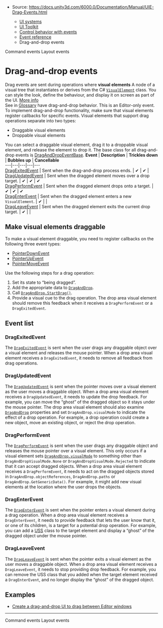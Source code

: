 * Source: https://docs.unity3d.com/6000.0/Documentation/Manual/UIE-Drag-Events.html

  * [UI systems](https://docs.unity3d.com/6000.0/Documentation/Manual/UIToolkits.html)
  * [UI Toolkit](https://docs.unity3d.com/6000.0/Documentation/Manual/UIElements.html)
  * [Control behavior with events](https://docs.unity3d.com/6000.0/Documentation/Manual/UIE-Events.html)
  * [Event reference](https://docs.unity3d.com/6000.0/Documentation/Manual/UIE-Events-Reference.html)
  * Drag-and-drop events


[](https://docs.unity3d.com/6000.0/Documentation/Manual/UIE-Command-Events.html)
Command events
[](https://docs.unity3d.com/6000.0/Documentation/Manual/UIE-Layout-Events.html)
Layout events
# Drag-and-drop events
Drag events are sent during operations where **visual elements** A node of a visual tree that instantiates or derives from the C# [`VisualElement`](https://docs.unity3d.com/6000.0/Documentation/ScriptReference/UIElements.VisualElement.html) class. You can style the look, define the behaviour, and display it on screen as part of the UI. [More info](https://docs.unity3d.com/6000.0/Documentation/Manual/UIE-VisualTree.html)  
See in [Glossary](https://docs.unity3d.com/6000.0/Documentation/Manual/Glossary.html#Visualelement) have drag-and-drop behavior. This is an Editor-only event.
To implement drag-and-drop functionality, make sure that visual elements register callbacks for specific events.
Visual elements that support drag operations separate into two types:
  * Draggable visual elements
  * Droppable visual elements


You can select a draggable visual element, drag it to a droppable visual element, and release the element to drop it.
The base class for all drag-and-drop events is [DragAndDropEventBase](https://docs.unity3d.com/6000.0/Documentation/ScriptReference/UIElements.DragAndDropEventBase_1.html).
**Event** | **Description** | **Trickles down** | **Bubbles up** | **Cancellable**  
---|---|---|---|---  
[DragExitedEvent](https://docs.unity3d.com/6000.0/Documentation/ScriptReference/UIElements.DragExitedEvent.html) | Sent when the drag-and-drop process ends. | ✔ | ✔ |   
[DragUpdatedEvent](https://docs.unity3d.com/6000.0/Documentation/ScriptReference/UIElements.DragUpdatedEvent.html) | Sent when the dragged element moves over a drop target. | ✔ | ✔ | ✔  
[DragPerformEvent](https://docs.unity3d.com/6000.0/Documentation/ScriptReference/UIElements.DragPerformEvent.html) | Sent when the dragged element drops onto a target. | ✔ | ✔ | ✔  
[DragEnterEvent](https://docs.unity3d.com/6000.0/Documentation/ScriptReference/UIElements.DragEnterEvent.html) | Sent when the dragged element enters a new `VisualElement`. | ✔ |  |   
[DragLeaveEvent](https://docs.unity3d.com/6000.0/Documentation/ScriptReference/UIElements.DragLeaveEvent.html) | Sent when the dragged element exits the current drop target. | ✔ |  |   
## Make visual elements draggable
To make a visual element draggable, you need to register callbacks on the following three event types:
  * [PointerDownEvent](https://docs.unity3d.com/6000.0/Documentation/ScriptReference/UIElements.PointerDownEvent.html)
  * [PointerUpEvent](https://docs.unity3d.com/6000.0/Documentation/ScriptReference/UIElements.PointerUpEvent.html)
  * [PointerMoveEvent](https://docs.unity3d.com/6000.0/Documentation/ScriptReference/UIElements.PointerMoveEvent.html)


Use the following steps for a drag operation:
  1. Set its state to “being dragged”.
  2. Add the appropriate data to [`DragAndDrop`](https://docs.unity3d.com/6000.0/Documentation/ScriptReference/DragAndDrop.html).
  3. Call [`DragAndDrop.StartDrag()`](https://docs.unity3d.com/6000.0/Documentation/ScriptReference/DragAndDrop.StartDrag.html).
  4. Provide a visual cue to the drag operation. The drop area visual element should remove this feedback when it receives a `DragPerformEvent` or a `DragExitedEvent`.


## Event list
### DragExitedEvent
The [`DragExitedEvent`](https://docs.unity3d.com/6000.0/Documentation/ScriptReference/UIElements.DragExitedEvent.html) is sent when the user drags any draggable object over a visual element and releases the mouse pointer. When a drop area visual element receives a `DragExitedEvent`, it needs to remove all feedback from drag operations.
### DragUpdatedEvent
The [`DragUpdatedEvent`](https://docs.unity3d.com/6000.0/Documentation/ScriptReference/UIElements.DragUpdatedEvent.html) is sent when the pointer moves over a visual element as the user moves a draggable object.
When a drop area visual element receives a `DragUpdatedEvent`, it needs to update the drop feedback. For example, you can move the “ghost” of the dragged object so it stays under the mouse pointer.
The drop area visual element should also examine [`DragAndDrop`](https://docs.unity3d.com/6000.0/Documentation/ScriptReference/DragAndDrop.html) properties and set `DragAndDrop.visualMode` to indicate the effect of a drop operation. For example, a drop operation could create a new object, move an existing object, or reject the drop operation.
### DragPerformEvent
The [`DragPerformEvent`](https://docs.unity3d.com/6000.0/Documentation/ScriptReference/UIElements.DragPerformEvent.html) is sent when the user drags any draggable object and releases the mouse pointer over a visual element. This only occurs if a visual element sets [`DragAndDrop.visualMode`](https://docs.unity3d.com/6000.0/Documentation/ScriptReference/DragAndDrop-visualMode.html) to something other than `DragAndDropVisualMode.None` or `DragAndDropVisualMode.Rejected` to indicate that it can accept dragged objects.
When a drop area visual element receives a `DragPerformEvent`, it needs to act on the dragged objects stored in `DragAndDrop.objectReferences`, `DragAndDrop.paths` or `DragAndDrop.GetGenericData()`.
For example, it might add new visual elements at the location where the user drops the objects.
### DragEnterEvent
The [`DragEnterEvent`](https://docs.unity3d.com/6000.0/Documentation/ScriptReference/UIElements.DragEnterEvent.html) is sent when the pointer enters a visual element during a drag operation.
When a drop area visual element receives a `DragEnterEvent`, it needs to provide feedback that lets the user know that it, or one of its children, is a target for a potential drop operation. For example, you can add a [USS](https://docs.unity3d.com/6000.0/Documentation/Manual/UIE-USS.html) class to the target element and display a “ghost” of the dragged object under the mouse pointer.
### DragLeaveEvent
The [`DragLeaveEvent`](https://docs.unity3d.com/6000.0/Documentation/ScriptReference/UIElements.DragLeaveEvent.html) is sent when the pointer exits a visual element as the user moves a draggable object.
When a drop area visual element receives a `DragLeaveEvent`, it needs to stop providing drop feedback. For example, you can remove the USS class that you added when the target element received a `DragEnterEvent`, and no longer display the “ghost” of the dragged object.
## Examples
  * [Create a drag-and-drop UI to drag between Editor windows](https://docs.unity3d.com/6000.0/Documentation/Manual/UIE-drag-across-windows.html)


* * *
[](https://docs.unity3d.com/6000.0/Documentation/Manual/UIE-Command-Events.html)
Command events
[](https://docs.unity3d.com/6000.0/Documentation/Manual/UIE-Layout-Events.html)
Layout events
